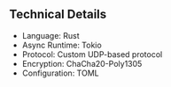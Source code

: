 ## Technical Details
- Language: Rust
- Async Runtime: Tokio
- Protocol: Custom UDP-based protocol
- Encryption: ChaCha20-Poly1305
- Configuration: TOML
